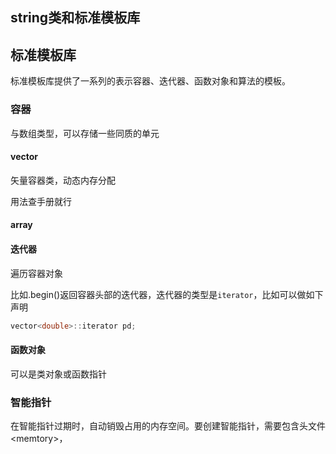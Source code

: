 ## string类和标准模板库

## 标准模板库

标准模板库提供了一系列的表示容器、迭代器、函数对象和算法的模板。

### 容器

与数组类型，可以存储一些同质的单元

#### vector

矢量容器类，动态内存分配

用法查手册就行

#### array

#### 迭代器

遍历容器对象

比如.begin()返回容器头部的迭代器，迭代器的类型是`iterator`，比如可以做如下声明

```cpp
vector<double>::iterator pd;  
```

#### 函数对象

可以是类对象或函数指针

### 智能指针

在智能指针过期时，自动销毁占用的内存空间。要创建智能指针，需要包含头文件\<memtory>，